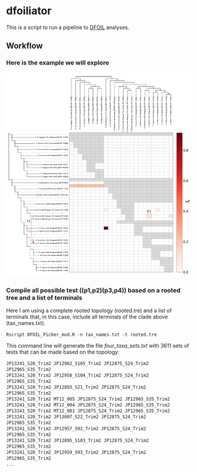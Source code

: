 # dfoiliator
This is a script to run a pipeline to [DFOIL](https://github.com/jbpease/dfoil/) analyses.

## Workflow

### Here is the example we will explore

![alt text](https://github.com/fplmarques/dfoiliator/blob/main/test_files/clade_01_test.png)

### Compile all possible test ((p1,p2)(p3,p4)) based on a rooted tree and a list of terminals

Here I am using a complete rooted topology (rooted.tre) and a list of terminals that, in this case, include all terminals of the clade above (tax_names.txt).

```basg
Rscript DFOIL_Picker_mod.R -n tax_names.txt -t rooted.tre
```

This command line will generate the file *four_taxa_sets.txt* with 3611 sets of tests that can be made based on the topology:

```
JP13241_S20_Trim2 JP12962_S105_Trim2 JP12875_S24_Trim2 JP12965_S35_Trim2
JP13241_S20_Trim2 JP12958_S104_Trim2 JP12875_S24_Trim2 JP12965_S35_Trim2
JP13241_S20_Trim2 JP12893_S21_Trim2 JP12875_S24_Trim2 JP12965_S35_Trim2
JP13241_S20_Trim2 MT12_005 JP12875_S24_Trim2 JP12965_S35_Trim2
JP13241_S20_Trim2 MT12_004 JP12875_S24_Trim2 JP12965_S35_Trim2
JP13241_S20_Trim2 MT12_001 JP12875_S24_Trim2 JP12965_S35_Trim2
JP13241_S20_Trim2 JP13007_S22_Trim2 JP12875_S24_Trim2 JP12965_S35_Trim2
JP13241_S20_Trim2 JP12957_S92_Trim2 JP12875_S24_Trim2 JP12965_S35_Trim2
JP13241_S20_Trim2 JP12895_S103_Trim2 JP12875_S24_Trim2 JP12965_S35_Trim2
JP13241_S20_Trim2 JP12959_S93_Trim2 JP12875_S24_Trim2 JP12965_S35_Trim2
...

```
